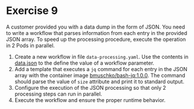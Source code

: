# Exercise 9

A customer provided you with a data dump in the form of JSON. You need to write a workflow that parses information from each entry in the provided JSON array. To speed up the processing procedure, execute the operation in 2 Pods in parallel.

1. Create a new workflow in file `data-processing.yaml`. Use the contents in [data.json](./data.json) to the define the value of a workflow parameter.
2. Add a template that executes a `jq` command for each entry in the JSON array with the container image [bmuschko/bash-jq:1.0.0](https://hub.docker.com/repository/docker/bmuschko/bash-jq). The command should parse the value of `size` attribute and print it to standard output.
3. Configure the execution of the JSON processing so that only 2 processing steps can run in parallel.
4. Execute the workflow and ensure the proper runtime behavior.